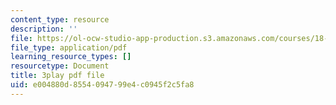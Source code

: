 ```yaml
---
content_type: resource
description: ''
file: https://ol-ocw-studio-app-production.s3.amazonaws.com/courses/18-06sc-linear-algebra-fall-2011/e004880d8554094799e4c0945f2c5fa8_srxexLishgY.pdf
file_type: application/pdf
learning_resource_types: []
resourcetype: Document
title: 3play pdf file
uid: e004880d-8554-0947-99e4-c0945f2c5fa8
---
```

